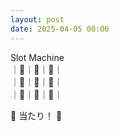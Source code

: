 ```yaml
---
layout: post
date: 2025-04-05 00:00
---
```


Slot Machine<br />
｜🍇｜🔔｜🍇｜<br />
｜💎｜🍇｜🤡｜<br />
｜🍇｜🍒｜🔔｜<br />

🎉 当たり！ 🎉

